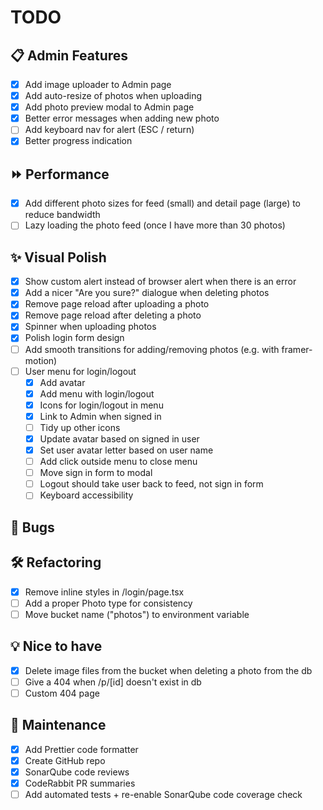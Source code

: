 # TODO

## 📋 Admin Features

- [x] Add image uploader to Admin page
- [x] Add auto-resize of photos when uploading
- [x] Add photo preview modal to Admin page
- [x] Better error messages when adding new photo
- [ ] Add keyboard nav for alert (ESC / return)
- [x] Better progress indication

## ⏩ Performance

- [x] Add different photo sizes for feed (small) and detail page (large) to reduce bandwidth
- [ ] Lazy loading the photo feed (once I have more than 30 photos)

## ✨ Visual Polish

- [x] Show custom alert instead of browser alert when there is an error
- [x] Add a nicer "Are you sure?" dialogue when deleting photos
- [x] Remove page reload after uploading a photo
- [x] Remove page reload after deleting a photo
- [x] Spinner when uploading photos
- [x] Polish login form design
- [ ] Add smooth transitions for adding/removing photos (e.g. with framer-motion)
- [ ] User menu for login/logout
  - [x] Add avatar
  - [x] Add menu with login/logout
  - [x] Icons for login/logout in menu
  - [x] Link to Admin when signed in
  - [ ] Tidy up other icons
  - [x] Update avatar based on signed in user
  - [x] Set user avatar letter based on user name
  - [ ] Add click outside menu to close menu
  - [ ] Move sign in form to modal
  - [ ] Logout should take user back to feed, not sign in form
  - [ ] Keyboard accessibility

## 🐛 Bugs

## 🛠 Refactoring

- [x] Remove inline styles in /login/page.tsx
- [ ] Add a proper Photo type for consistency
- [ ] Move bucket name ("photos") to environment variable

## 💡 Nice to have

- [x] Delete image files from the bucket when deleting a photo from the db
- [ ] Give a 404 when /p/[id] doesn't exist in db
- [ ] Custom 404 page

## 🧹 Maintenance

- [x] Add Prettier code formatter
- [x] Create GitHub repo
- [x] SonarQube code reviews
- [x] CodeRabbit PR summaries
- [ ] Add automated tests + re-enable SonarQube code coverage check
